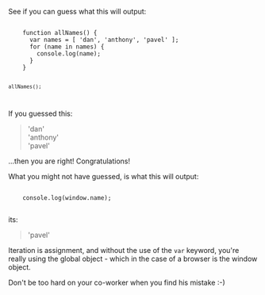 See if you can guess what this will output:

<code>
    function allNames() {
      var names = [ 'dan', 'anthony', 'pavel' ];
      for (name in names) {
        console.log(name);
      }
    }
    
    allNames();

</code>


If you guessed this:

> 'dan'<br/>
> 'anthony'<br/>
> 'pavel'<br/>


...then you are right! Congratulations!

What you might not have guessed, is what this will output:


<code>
    console.log(window.name);

</code>

its:

> 'pavel'


Iteration is assignment, and without the use of the <code>var</code> keyword, you're really using the global object - which in the case of a browser is the window object.

Don't be too hard on your co-worker when you find his mistake :-)